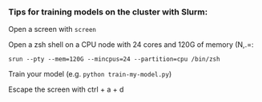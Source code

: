 ### Tips for training models on the cluster with Slurm:

Open a screen with `screen`

Open a zsh shell on a CPU node with 24 cores and 120G of memory (N,.=:

`srun --pty --mem=120G --mincpus=24 --partition=cpu /bin/zsh`

Train your model (e.g. `python train-my-model.py`)

Escape the screen with ctrl + a + d

